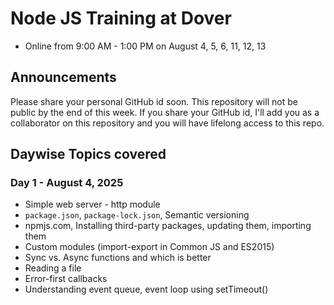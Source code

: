 # Node JS Training at Dover
- Online from 9:00 AM - 1:00 PM on August 4, 5, 6, 11, 12, 13

## Announcements
Please share your personal GitHub id soon. This repository will not be public by the end of this week. If you share your GitHub id, I'll add you as a collaborator on this repository and you will have lifelong access to this repo.

## Daywise Topics covered

### Day 1 - August 4, 2025
- Simple web server - http module
- `package.json`, `package-lock.json`, Semantic versioning
- npmjs.com, Installing third-party packages, updating them, importing them
- Custom modules (import-export in Common JS and ES2015)
- Sync vs. Async functions and which is better
- Reading a file
- Error-first callbacks
- Understanding event queue, event loop using setTimeout()